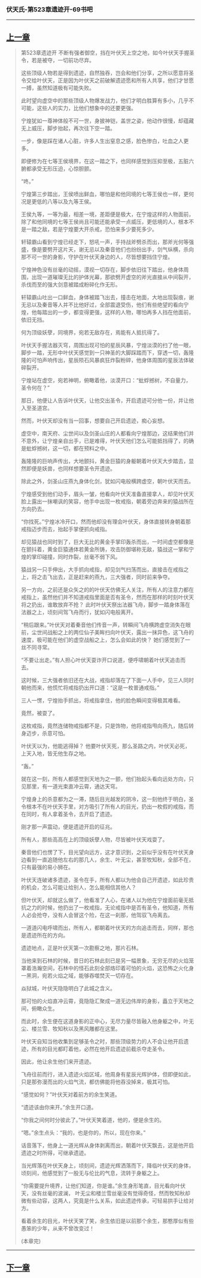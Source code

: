 ### 伏天氏-第523章遗迹开-69书吧

--------
[上一章](./2557ecf5ac89b6a19d88833f8accfc02.md)
--------


>
>
>
>第523章遗迹开
>不断有强者御空，挡在叶伏天上空之地，如今叶伏天手握圣令，若是被夺，一切前功尽弃。
>
>这些顶级人物若是得到遗迹，自然独吞，岂会和他们分享，之所以愿意将圣令交给叶伏天，正是因为叶伏天之前破解遗迹愿和所有人共享，他们才甘愿一搏，虽然知道极有可能失败。
>
>此时望向虚空中的那些顶级人物爆发战力，他们才明白胜算有多小，几乎不可能，这些人的实力，比他们想象中的还要更强。
>
>宁煌犹如一尊神体般不可一世，身披神铠，盖世之姿，他动作很慢，却蕴藏无上威压，脚步抬起，再次往下空一踏。
>
>一步，像是踩在诸人心脏，许多人生出窒息之感，脸色惨白，吐血之人更多。
>
>即便修为在七等王侯境界，在这一踏之下，也同样感觉到压抑至极，五脏六腑都承受无形压迫，心惊胆颤。
>
>“咚。”
>
>宁煌第三步踏出，王侯喷出鲜血，哪怕是和他同境的七等王侯也一样，更何况是更低的八等以及九等王侯。
>
>王侯九等，一等为最，相差一境，差距便是极大，在宁煌这样的人物面前，除了和他同境的七等王侯尚且可能还能承受一点威压，更低境的人，根本不是一踏之敌，若是宁煌要大开杀戒，恐怕来多少要死多少。
>
>轩辕霸山看到宁煌已经走下，怒吼一声，手持战斧劈杀而出，那斧光何等强盛，像是要劈开这片天，谢无忌以及秦音他们也纷纷出手，剑气纵横，杀向那不可一世的身影，守护在叶伏天身边的人，尽皆想要挡住宁煌。
>
>宁煌神色没有丝毫的动摇，漠视一切存在，脚步依旧往下踏出，他身体周围，出现一道璀璨无比的护体光幕，那欲劈开虚空的斧光直接从中间裂开，杀伐而至的强大剑意被踏成粉碎化作无形。
>
>轩辕霸山吐出一口鲜血，身体被踏飞出去，撞击在地面，大地出现裂痕，谢无忌以及秦音等人并不比他好过，全部震退受伤，他们有些绝望的看向宁煌，他每踏出的一步，都变得更强，这样的人物，哪怕再多人挡在他面前，依旧无挡。
>
>何为顶级妖孽，同境界，宛若无敌存在，焉能有人抵抗得了。
>
>叶伏天手握法器灭穹，周围出现可怕的星辰风暴，宁煌淡漠的扫了他一眼，脚步一踏，无形中叶伏天感觉到一只神圣的大脚踩踏而下，穿透一切，轰隆隆的可怕声响传出，星辰陨石风暴疯狂炸裂粉碎，他身体周围的星辰法体破碎裂开。
>
>宁煌站在虚空，宛若神明，俯瞰着他，淡漠开口：“蚍蜉撼树，不自量力，圣令何在？”
>
>那日，他便让人告诉叶伏天，让他交出圣令，开启遗迹可分他一份，并让他入至圣道宫。
>
>然而，叶伏天却没有当一回事，想要自己开启遗迹，痴心妄想。
>
>虚空中，南天府、尘世间以及剑圣山庄的人都看向宁煌那边，这结果他们并不意外，让宁煌亲自出手，已是难得，叶伏天他们怎么可能抵挡得了，的确是蚍蜉撼树，这一切，都在预料之中。
>
>轰隆隆的巨响声传出，大地颤抖，黄金巨猿的身躯朝着叶伏天大步踏去，显然即便是妖兽，也同样想要圣令开遗迹。
>
>除此之外，剑圣山庄燕九身体化剑，犹如闪电般横跨虚空，朝叶伏天而去。
>
>宁煌感受到他们动手，眉头一皱，他看向叶伏天准备直接拿人，却见叶伏天脸上露出一抹嘲讽的笑容，他手中出现一枚戒指，朝着旁边奔来的猿战所在方向扔去。
>
>“你找死。”宁煌冰冷开口，然而他却没有理会叶伏天，身体直接转身朝着那戒指迈步而去，抬起手掌便抓向戒指。
>
>却见猿战也同时到了，巨大无比的黄金手掌印轰杀而出，一时间虚空都像是在颤抖着，黄金巨猿通体若黄金所铸，攻击防御堪称无敌，猿战这一掌和宁煌的掌印碰撞，同时炸裂，丝毫不弱下风。
>
>猿战另一只手伸出，大手抓向戒指，却见剑气扫荡而出，直接击在戒指之上，将之击飞出去，正是赶来的燕九，三大强者，同时前来争夺。
>
>另一方向，之前还是众矢之的的叶伏天仿佛无人关注，所有人的注意力都在戒指上，虽然他们并不知道戒指里面是否有圣令，然而在那样的时刻叶伏天将之扔出，谁敢放弃不抢？
>此时叶伏天祭出法器飞舟，脚步一踏身体落在法器之上，顷刻间驾飞舟而行，犹如闪电般离开。
>
>“稍后跟来。”叶伏天对着秦音他们传音一声，转瞬间飞舟横跨虚空消失在眼前，尘世间战船之上的两位仙子美眸扫向叶伏天，露出一抹异色，这飞舟的速度，极可能在他们的虚空战船之上，怎么会如此的快？
>她们感觉到了一丝不同寻常。
>
>“不要让出走。”有人担心叶伏天耍诈开口说道，便呼啸朝着叶伏天追击而去。
>
>这时候，三大强者依旧还在大战，戒指却落在了下面一人手中，见三人同时朝他而来，他慌忙将戒指扔出开口道：“这是一枚普通戒指。”
>
>三人一愣，宁煌抬手抓出，将戒指拿住，他的脸色瞬间变得极其难看。
>
>竟然，被耍了。
>
>这枚戒指，竟然连储物戒指都不是，只是饰物，他将戒指甩向燕九，随后转身迈步，杀意可怕。
>
>叶伏天以为，他能逃得掉？
>他要叶伏天死，那么圣路之内，叶伏天必死，上天入地，皆无他生存之地。
>
>“轰。”
>
>就在这一刻，所有人都感觉到天地为之一颤，他们抬起头看向远处方向，只见那里，有一道光束直冲云霄，通达天穹。
>
>宁煌身上的杀意都为之一滞，随后目光越发的阴冷，这一刻他终于明白，圣令根本不在叶伏天手里，对方吸引了所有人的目光，扔出一枚假的戒指，而在同时，有人拿着圣令，去开启了遗迹。
>
>刚才那一声震动，便是遗迹开启的征兆。
>
>所有人，那些高高在上的顶级妖孽人物，尽皆被叶伏天戏耍了。
>
>秦音他们也愣了下，目光望向远方，这才意识到，之前似乎没有在叶伏天身边看到一直追随他左右的那几人，余生、叶无尘，甚至牧知秋，全部不在，只有最强的易小狮在。
>
>叶伏天连破诸多遗迹，圣令在手，所有人都以为他会自己开遗迹，如此珍贵的机会，怎么可能让给别人，怎么能相信其他人？
>
>但叶伏天，却就这么做了，他看准了人心，在诸人以为他在宁煌面前毫无抵抗之力的时候，他扔出了一枚戒指，无论戒指中是否有圣令，他知道，所有人必会抢夺，没有人会冒这个险，在这一刹那，他驾驭飞舟离去。
>
>一道道闪电呼啸而出，所有人，都朝着叶伏天的方向追击而去，同样，那也是遗迹所在的方向。
>
>遗迹地点，正是叶伏天第一次勘察之地，那片石林。
>
>当他来到石林的时候，昔日的石林此刻已是另一幅景象，无穷无尽的火焰笼罩着浩瀚空间，石林中的怪石此刻全部烙印着可怕的火焰，这恐怖之火化身一黑洞，宛若火焰之域，能够吞噬焚灭一切存在。
>
>焱狱城，叶伏天隐隐明白了此城之含义。
>
>那可怕的火焰直冲云霄，竟隐隐汇聚成一道无边伟岸的身影，矗立于天地之间，俯瞰众生。
>
>而此时，余生便在这道身影的正中心，无尽力量尽皆融入他身躯之中，叶无尘、楼兰雪、牧知秋以及黑风雕都在这里。
>
>叶伏天自知当他收集到足够圣令之时，那些顶级势力的人不会让他开启遗迹，所有的目光都盯着他，必然在他开启遗迹前截杀夺走圣令。
>
>因此，他让余生他们来开遗迹。
>
>飞舟往前而行，进入遗迹火焰区域，他周身有星辰光辉护体，但即便如此，只是那弥漫而出的火焰气流，都仿佛能将他吞没掉来，极其可怕。
>
>“感觉如何？”叶伏天对着前方的余生笑道。
>
>“遗迹该由你来开。”余生开口道。
>
>“你我之间何时分彼此了。”叶伏天笑着道，他的，便是余生的。
>
>“嗯。”余生点头：“我的，也是你的，所以，现在你来。”
>
>话音落下，他身上一道光辉从身体剥离而出，朝着叶伏天飘去，这是他开启遗迹之时所得，可继承遗迹。
>
>当光辉落在叶伏天身上，顷刻间，遗迹光辉洒落而下，降临叶伏天的身体，顷刻间，他感觉到了一股无与伦比的气息，流转于身躯之上。
>
>“你需要提升境界，让他们知道，你是谁。”余生身形笔直，目光看向叶伏天，没有丝毫的波澜，
>叶无尘和楼兰雪丝毫没有觉得奇怪，然而牧知秋却微有些动容，这两人，究竟是什么关系，如此遗迹传承，可轻易拱手让给对方。
>
>看着余生的目光，叶伏天笑了笑，余生依旧是以前那个余生，那憨厚似有些愚笨的少年，从来不曾改变过！
>
>(本章完)
>
>

--------
[下一章](./81ce9fb2a9491a1222741fe57d8825b0.md)
--------

